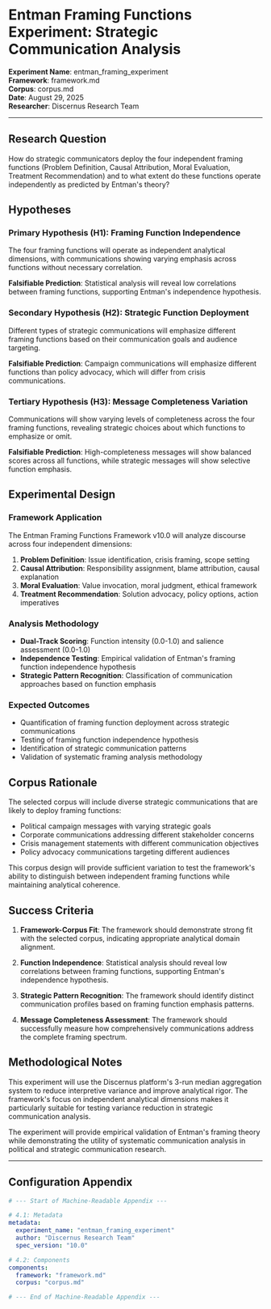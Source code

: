 # Entman Framing Functions Experiment: Strategic Communication Analysis

**Experiment Name**: entman_framing_experiment  
**Framework**: framework.md  
**Corpus**: corpus.md  
**Date**: August 29, 2025  
**Researcher**: Discernus Research Team  

---

## Research Question

How do strategic communicators deploy the four independent framing functions (Problem Definition, Causal Attribution, Moral Evaluation, Treatment Recommendation) and to what extent do these functions operate independently as predicted by Entman's theory?

## Hypotheses

### Primary Hypothesis (H1): Framing Function Independence
The four framing functions will operate as independent analytical dimensions, with communications showing varying emphasis across functions without necessary correlation.

**Falsifiable Prediction**: Statistical analysis will reveal low correlations between framing functions, supporting Entman's independence hypothesis.

### Secondary Hypothesis (H2): Strategic Function Deployment
Different types of strategic communications will emphasize different framing functions based on their communication goals and audience targeting.

**Falsifiable Prediction**: Campaign communications will emphasize different functions than policy advocacy, which will differ from crisis communications.

### Tertiary Hypothesis (H3): Message Completeness Variation
Communications will show varying levels of completeness across the four framing functions, revealing strategic choices about which functions to emphasize or omit.

**Falsifiable Prediction**: High-completeness messages will show balanced scores across all functions, while strategic messages will show selective function emphasis.

## Experimental Design

### Framework Application
The Entman Framing Functions Framework v10.0 will analyze discourse across four independent dimensions:
1. **Problem Definition**: Issue identification, crisis framing, scope setting
2. **Causal Attribution**: Responsibility assignment, blame attribution, causal explanation
3. **Moral Evaluation**: Value invocation, moral judgment, ethical framework
4. **Treatment Recommendation**: Solution advocacy, policy options, action imperatives

### Analysis Methodology
- **Dual-Track Scoring**: Function intensity (0.0-1.0) and salience assessment (0.0-1.0)
- **Independence Testing**: Empirical validation of Entman's framing function independence hypothesis
- **Strategic Pattern Recognition**: Classification of communication approaches based on function emphasis

### Expected Outcomes
- Quantification of framing function deployment across strategic communications
- Testing of framing function independence hypothesis
- Identification of strategic communication patterns
- Validation of systematic framing analysis methodology

## Corpus Rationale

The selected corpus will include diverse strategic communications that are likely to deploy framing functions:
- Political campaign messages with varying strategic goals
- Corporate communications addressing different stakeholder concerns
- Crisis management statements with different communication objectives
- Policy advocacy communications targeting different audiences

This corpus design will provide sufficient variation to test the framework's ability to distinguish between independent framing functions while maintaining analytical coherence.

## Success Criteria

1. **Framework-Corpus Fit**: The framework should demonstrate strong fit with the selected corpus, indicating appropriate analytical domain alignment.

2. **Function Independence**: Statistical analysis should reveal low correlations between framing functions, supporting Entman's independence hypothesis.

3. **Strategic Pattern Recognition**: The framework should identify distinct communication profiles based on framing function emphasis patterns.

4. **Message Completeness Assessment**: The framework should successfully measure how comprehensively communications address the complete framing spectrum.

## Methodological Notes

This experiment will use the Discernus platform's 3-run median aggregation system to reduce interpretive variance and improve analytical rigor. The framework's focus on independent analytical dimensions makes it particularly suitable for testing variance reduction in strategic communication analysis.

The experiment will provide empirical validation of Entman's framing theory while demonstrating the utility of systematic communication analysis in political and strategic communication research.

---

## Configuration Appendix

```yaml
# --- Start of Machine-Readable Appendix ---

# 4.1: Metadata
metadata:
  experiment_name: "entman_framing_experiment"
  author: "Discernus Research Team"
  spec_version: "10.0"

# 4.2: Components
components:
  framework: "framework.md"
  corpus: "corpus.md"

# --- End of Machine-Readable Appendix ---
```
